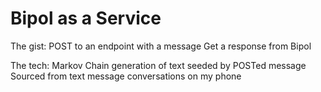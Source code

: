 # Bipol as a Service

The gist:
  POST to an endpoint with a message
  Get a response from Bipol

The tech:
  Markov Chain generation of text seeded by POSTed message
  Sourced from text message conversations on my phone
  
